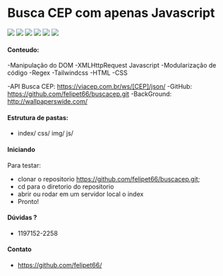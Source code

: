 # Busca CEP com apenas Javascript

![](https://img.shields.io/github/stars/pandao/editor.md.svg) ![](https://img.shields.io/github/forks/pandao/editor.md.svg) ![](https://img.shields.io/github/tag/pandao/editor.md.svg) ![](https://img.shields.io/github/release/pandao/editor.md.svg) ![](https://img.shields.io/github/issues/pandao/editor.md.svg) ![](https://img.shields.io/bower/v/editor.md.svg)

#### Conteudo:
-Manipulação do DOM
-XMLHttpRequest Javascript
-Modularização de código
-Regex
-Tailwindcss
-HTML
-CSS

-API Busca CEP: https://viacep.com.br/ws/[CEP]/json/
-GitHub: https://github.com/felipet66/buscacep.git
-BackGround: http://wallpaperswide.com/

#### Estrutura de pastas:
- index/
    css/
    img/
    js/

#### Iniciando
Para testar:
- clonar o repositorio https://github.com/felipet66/buscacep.git;
- cd para o diretorio do repositorio
- abrir ou rodar em um servidor local o index
- Pronto!

#### Dúvidas ?
- 1197152-2258

#### Contato
* https://github.com/felipet66/